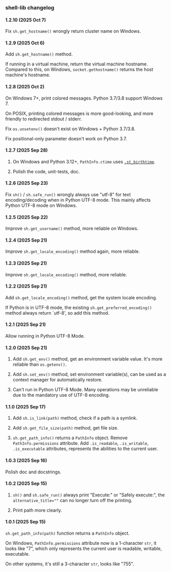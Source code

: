 ### shell-lib changelog

#### 1.2.10 (2025 Oct 7)

Fix `sh.get_hostname()` wrongly return cluster name on Windows.

#### 1.2.9 (2025 Oct 6)

Add `sh.get_hostname()` method.

If running in a virtual machine, return the virtual machine hostname. Compared to this, on Windows, `socket.gethostname()` returns the host machine's hostname.

#### 1.2.8 (2025 Oct 2)

On Windows 7+, print colored messages. Python 3.7/3.8 support Windows 7.

On POSIX, printing colored messages is more good-looking, and more friendly to redirected stdout / stderr.

Fix `os.unsetenv()` doesn't exist on Windows + Python 3.7/3.8.

Fix positional-only parameter doesn't work on Python 3.7.

#### 1.2.7 (2025 Sep 28)

1. On Windows and Python 3.12+, `PathInfo.ctime` uses [`.st_birthtime`](https://docs.python.org/3/library/os.html#os.stat_result.st_ctime).

2. Polish the code, unit-tests, doc.

#### 1.2.6 (2025 Sep 23)

Fix `sh()` / `sh.safe_run()` wrongly always use "utf-8" for text encoding/decoding when in Python UTF-8 mode. This mainly affects Python UTF-8 mode on Windows.

#### 1.2.5 (2025 Sep 22)

Improve `sh.get_username()` method, more reliable on Windows.

#### 1.2.4 (2025 Sep 21)

Improve `sh.get_locale_encoding()` method again, more reliable.

#### 1.2.3 (2025 Sep 21)

Improve `sh.get_locale_encoding()` method, more reliable.

#### 1.2.2 (2025 Sep 21)

Add `sh.get_locale_encoding()` method, get the system locale encoding.

If Python is in UTF-8 mode, the existing `sh.get_preferred_encoding()` method always return `utf-8', so add this method.

#### 1.2.1 (2025 Sep 21)

Allow running in Python UTF-8 Mode.

#### 1.2.0 (2025 Sep 21)

1. Add `sh.get_env()` method, get an environment variable value. It's more reliable than `os.getenv()`.

2. Add `sh.set_env()` method, set environment variable(s), can be used as a context manager for automatically restore.

3. Can't run in Python UTF-8 Mode. Many operations may be unreliable due to the mandatory use of UTF-8 encoding.

#### 1.1.0 (2025 Sep 17)

1. Add `sh.is_link(path)` method, check if a path is a symlink.

2. Add `sh.get_file_size(path)` method, get file size.

3. `sh.get_path_info()` returns a `PathInfo` object. Remove `PathInfo.permissions` attribute. Add `.is_readable`, `.is_writable`, `.is_executable` attributes, represents the abilities to the current user.

#### 1.0.3 (2025 Sep 16)

Polish doc and docstrings.

#### 1.0.2 (2025 Sep 15)

1. `sh()` and `sh.safe_run()` always print "Execute:" or "Safely execute:", the `alternative_title=""` can no longer turn off the printing.

2. Print path more clearly.

#### 1.0.1 (2025 Sep 15)

`sh.get_path_info(path)` function returns a `PathInfo` object.

On Windows, `PathInfo.permissions` attribute now is a 1-character `str`, it looks like "7", which only represents the current user is readable, writable, executable.

On other systems, it's still a 3-character `str`, looks like "755".
